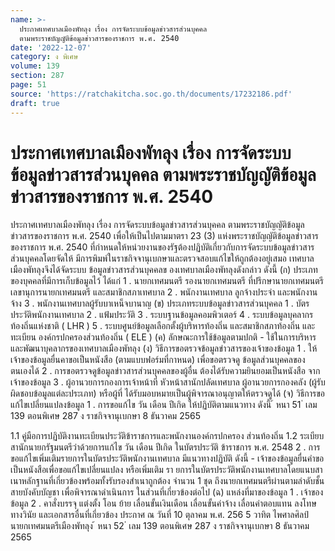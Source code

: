 ```yaml
---
name: >-
  ประกาศเทศบาลเมืองพัทลุง เรื่อง การจัดระบบข้อมูลข่าวสารส่วนบุคคล
  ตามพระราชบัญญัติข้อมูลข่าวสารของราชการ พ.ศ. 2540
date: '2022-12-07'
category: ง พิเศษ
volume: 139
section: 287
page: 51
source: 'https://ratchakitcha.soc.go.th/documents/17232186.pdf'
draft: true
---
```


# ประกาศเทศบาลเมืองพัทลุง เรื่อง การจัดระบบข้อมูลข่าวสารส่วนบุคคล ตามพระราชบัญญัติข้อมูลข่าวสารของราชการ พ.ศ. 2540

ประกาศเทศบาลเมืองพัทลุง เรื่อง การจัดระบบข้อมูลข่าวสารส่วนบุคคล ตามพระราชบัญญัติข้อมูลข่าวสารของราชการ พ.ศ. 2540 เพื่อให้เป็นไปตามมาตรา 23 (3) แห่งพระราชบัญญัติข้อมูลข่าวสารของราชการ พ.ศ. 2540 ที่กำหนดให้หน่วยงานของรัฐต้องปฏิบัติเกี่ยวกับการจัดระบบข้อมูลข่าวสารส่วนบุคคลโดยจัดให้ มีการพิมพ์ในราชกิจจานุเบกษาและตรวจสอบแก้ไขให้ถูกต้องอยู่เสมอ เทศบาลเมืองพัทลุงจึงได้จัดระบบ ข้อมูลข่าวสารส่วนบุคคลข องเทศบาลเมืองพัทลุงดังกล่าว ดังนี้ (ก) ประเภทของบุคคลที่มีการเก็บข้อมูลไว้ ได้แก่ 1 . นายกเทศมนตรี รองนายกเทศมนตรี ที่ปรึกษานายกเทศมนตรี เลขานุการนายกเทศมนตรี และสมาชิกสภาเทศบาล 2 . พนักงานเทศบาล ลูกจ้างประจำ และพนักงานจ้าง 3 . พนักงานเทศบาลผู้รับบาเหน็จบานาญ (ข) ประเภทระบบข้อมูลข่าวสารส่วนบุคคล 1 . บัตรประวัติพนักงานเทศบาล 2 . แฟ้มประวัติ 3 . ระบบฐานข้อมูลคอมพิวเตอร์ 4 . ระบบข้อมูลบุคลากรท้องถิ่นแห่งชาติ ( LHR ) 5 . ระบบศูนย์ข้อมูลเลือกตั้งผู้บริหารท้องถิ่น และสมาชิกสภาท้องถิ่น และทะเบียน องค์กรปกครองส่วนท้องถิ่น ( ELE ) (ค) ลักษณะการใช้ข้อมูลตามปกติ - ใช้ในการบริหารและพัฒนาบุคลากรของเทศบาลเมืองพัทลุง (ง) วิธีการขอตรวจข้อมูลข่าวสารของเจ้าของข้อมูล 1 . ให้เจ้าของข้อมูลยื่นคาขอเป็นหนังสือ (ตามแบบฟอร์มที่กาหนด) เพื่อขอตรวจดู ข้อมูลส่วนบุคคลของตนเองได้ 2 . การขอตรวจดูข้อมูลข่าวสารส่วนบุคคลของผู้อื่น ต้องได้รับความยินยอมเป็นหนังสือ จากเจ้าของข้อมูล 3 . ผู้อานวยการกองการเจ้าหน้าที่ หัวหน้าสานักปลัดเทศบาล ผู้อานวยการกองคลัง (ผู้รับผิดชอบข้อมูลแต่ละประเภท) หรือผู้ที่ ได้รับมอบหมายเป็นผู้พิจารณาอนุญาตให้ตรวจดูได้ (จ) วิธีการขอแก้ไขเปลี่ยนแปลงข้อมูล 1 . การขอแก้ไข วัน เดือน ปีเกิด ให้ปฏิบัติตามแนวทาง ดังนี้ ้ หนา 51 ่ เลม 139 ตอนพิเศษ 287 ง ราชกิจจานุเบกษา 8 ธันวาคม 2565

1.1 คู่มือการปฏิบัติงานทะเบียนประวัติข้าราชการและพนักงานองค์กรปกครอง ส่วนท้องถิ่น 1.2 ระเบียบสานักนายกรัฐมนตรีว่าด้วยการแก้ไข วัน เดือน ปีเกิด ในบัตรประวัติ ข้าราชการ พ.ศ. 2548 2 . การขอแก้ไขเพิ่มเติมรายการในบัตรประวัติพนักงานเทศบาล มีแนวทางปฏิบัติ ดังนี้ - เจ้าของข้อมูลยื่นคำขอเป็นหนังสือเพื่อขอแก้ไขเปลี่ยนแปลง หรือเพิ่มเติม รา ยการในบัตรประวัติพนักงานเทศบาลโดยแนบสาเนาหลักฐานที่เกี่ยวข้องพร้อมทั้งรับรองสำเนาถูกต้อง จำนวน 1 ชุด ถึงนายกเทศมนตรีผ่านตามลำดับชั้นสายบังคับบัญชา เพื่อพิจารณาดำเนินการ ในส่วนที่เกี่ยวข้องต่อไป (ฉ) แหล่งที่มาของข้อมูล 1 . เจ้าของข้อมูล 2 . คาสั่งบรรจุ แต่งตั้ง โอน ย้าย เลื่อนขั้นเงินเดือน เลื่อนขั้นค่าจ้าง เลื่อนค่าตอบแทน ลงโทษทางวินัย และเอกสารอื่นที่เกี่ยวข้อง ประกาศ ณ วันที่ 10 ตุลาคม พ.ศ. 256 5 วาทิต ไพศาลศิลป์ นายกเทศมนตรีเมืองพัทลุง ้ หนา 52 ่ เลม 139 ตอนพิเศษ 287 ง ราชกิจจานุเบกษา 8 ธันวาคม 2565
